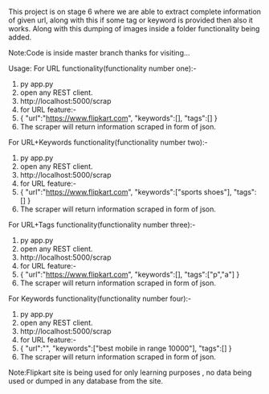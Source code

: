 This project is on stage 6 where we are able to extract complete information of given url, along with this if some tag or keyword is provided
then also it works.
Along with this dumping of images inside a folder functionality being added. 

Note:Code is inside master branch thanks for visiting...

Usage:
For URL functionality(functionality number one):-
1. py app.py
2. open any REST client.
3. http://localhost:5000/scrap
4. for URL feature:-
4. {
  "url":"https://www.flipkart.com",
   "keywords":[],
  "tags":[]
}
5. The scraper will return information scraped in form of json.


For URL+Keywords functionality(functionality number two):-
1. py app.py
2. open any REST client.
3. http://localhost:5000/scrap
4. for URL feature:-
4. {
  "url":"https://www.flipkart.com",
   "keywords":["sports shoes"],
  "tags":[]
}
5. The scraper will return information scraped in form of json.

For URL+Tags functionality(functionality number three):-
1. py app.py
2. open any REST client.
3. http://localhost:5000/scrap
4. for URL feature:-
4. {
  "url":"https://www.flipkart.com",
   "keywords":[],
  "tags":["p","a"]
}
5. The scraper will return information scraped in form of json.

For Keywords functionality(functionality number four):-
1. py app.py
2. open any REST client.
3. http://localhost:5000/scrap
4. for URL feature:-
4. {
  "url":"",
   "keywords":["best mobile in range 10000"],
  "tags":[]
}
5. The scraper will return information scraped in form of json.


Note:Flipkart site is being used for only learning purposes , no data being used or dumped in any database from the site.
